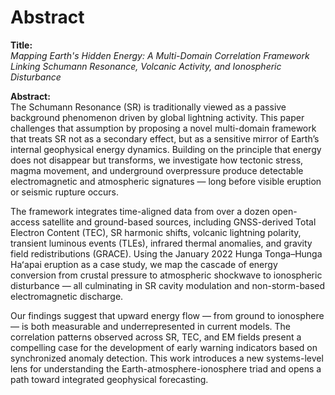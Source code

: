 
# Abstract

**Title:**  
*Mapping Earth's Hidden Energy: A Multi-Domain Correlation Framework Linking Schumann Resonance, Volcanic Activity, and Ionospheric Disturbance*

**Abstract:**  
The Schumann Resonance (SR) is traditionally viewed as a passive background phenomenon driven by global lightning activity. This paper challenges that assumption by proposing a novel multi-domain framework that treats SR not as a secondary effect, but as a sensitive mirror of Earth’s internal geophysical energy dynamics. Building on the principle that energy does not disappear but transforms, we investigate how tectonic stress, magma movement, and underground overpressure produce detectable electromagnetic and atmospheric signatures — long before visible eruption or seismic rupture occurs.

The framework integrates time-aligned data from over a dozen open-access satellite and ground-based sources, including GNSS-derived Total Electron Content (TEC), SR harmonic shifts, volcanic lightning polarity, transient luminous events (TLEs), infrared thermal anomalies, and gravity field redistributions (GRACE). Using the January 2022 Hunga Tonga–Hunga Haʻapai eruption as a case study, we map the cascade of energy conversion from crustal pressure to atmospheric shockwave to ionospheric disturbance — all culminating in SR cavity modulation and non-storm-based electromagnetic discharge.

Our findings suggest that upward energy flow — from ground to ionosphere — is both measurable and underrepresented in current models. The correlation patterns observed across SR, TEC, and EM fields present a compelling case for the development of early warning indicators based on synchronized anomaly detection. This work introduces a new systems-level lens for understanding the Earth-atmosphere-ionosphere triad and opens a path toward integrated geophysical forecasting.
